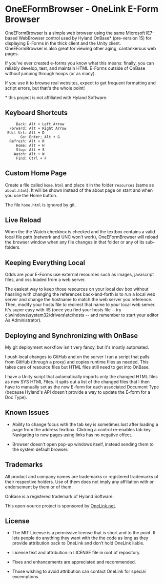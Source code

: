 # OneEFormBrowser - OneLink E-Form Browser

OneEFormBrowser is a simple web browser using the same Microsoft IE7-based WebBrowser control used by Hyland OnBase* (pre-version 15) for displaying E-Forms in the thick client and the Unity client. OneEFormBrowser is also great for viewing other aging, cantankerous web pages.

If you've ever created e-forms you know what this means: finally, you can reliably develop, test, and maintain HTML E-Forms outside of OnBase without jumping through hoops (or as many).

If you use it to browse real websites, expect to get frequent formatting and script errors, but that's the whole point!

\* this project is not affiliated with Hyland Software.


## Keyboard Shortcuts

```
     Back: Alt + Left Arrow
  Forward: Alt + Right Arrow
 Edit Url: Alt + D
       Go: Enter; Alt + G
  Refresh: Alt + R
     Home: Alt + H
     Stop: Alt + S
    Watch: Alt + W
     Find: Ctrl + F
```

## Custom Home Page

Create a file called `home.html` and place it in the folder `resources` (same as `about.html`). It will be shown instead of the about page on start and when you use the Home button.

The file `home.html` is ignored by git.

## Live Reload

When the the Watch checkbox is checked and the textbox contains a valid local file path (network and UNC won't work), OneEFormBrowser will reload the browser window when any file changes in that folder or any of its sub-folders. 

## Keeping Everything Local

Odds are your E-Forms use external resources such as images, javascript files, and css loaded from a web server.

The easiest way to keep those resources on your local dev box without hassling with changing the references back-and-forth is to run a local web server and change the hostname to match the web server you reference. Then, modify your hosts file to redirect that name to your local web server. It's super easy with IIS (once you find your hosts file --try c:\windows\system32\drivers\etc\hosts -- and remember to start your editor As Administrator).

## Deploying and Synchronizing with OnBase

My git deployment workflow isn't very fancy, but it's mostly automated.

I push local changes to GitHub and on the server I run a script that pulls from GitHub (through a proxy) and copies runtime files as needed. This takes care of resource files but HTML files still need to get into OnBase.

I have a Unity script that automatically imports only the changed HTML files as new SYS HTML Files. It spits out a list of the changed files that I then have to manually set as the new E-form for each associated Document Type (because Hyland's API doesn't provide a way to update the E-form for a Doc Type).

## Known Issues

- Ability to change focus with the tab key is sometimes lost after loading a page from the address textbox. Clicking a control re-enables tab key. Navigating to new pages using links has no negative effect.

- Browser doesn't open pop-up windows itself, instead sending them to the system default browser.


## Trademarks

All product and company names are trademarks or registered trademarks of their respective holders. Use of them does not imply any affiliation with or endorsement by them or of them.

OnBase is a registered trademark of Hyland Software.

This open-source project is sponsored by [OneLink.net](http://www.onelink.net).


## License

- The MIT License is a permissive license that is short and to the point. It lets people do anything they want with the the code as long as they provide attribution back to OneLink and don’t hold OneLink liable.

- License text and attribution in LICENSE file in root of repository.

- Fixes and enhancements are appreciated and recommended.

- Those wishing to avoid attribution can contact OneLink for special excemptions.
